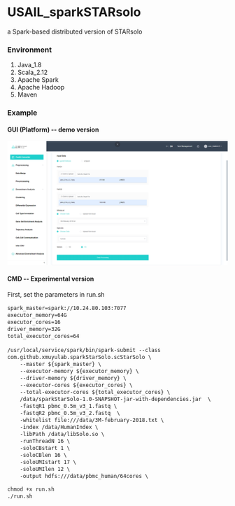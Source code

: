 # USAIL_sparkSTARsolo

a Spark-based distributed version of STARsolo

### Environment

1. Java_1.8
2. Scala_2.12
3. Apache Spark
4. Apache Hadoop
5. Maven

### Example

#### GUI (Platform) -- demo version

![demo](bin/platform-demo.png)

#### CMD -- Experimental version

First, set the parameters in run.sh

```shell
spark_master=spark://10.24.80.103:7077
executor_memory=64G
executor_cores=16
driver_memory=32G
total_executor_cores=64

/usr/local/service/spark/bin/spark-submit --class com.github.xmuyulab.sparkStarSolo.scStarSolo \
    --master ${spark_master} \
    --executor-memory ${executor_memory} \
    --driver-memory ${driver_memory} \
    --executor-cores ${executor_cores} \
    --total-executor-cores ${total_executor_cores} \
    /data/sparkStarSolo-1.0-SNAPSHOT-jar-with-dependencies.jar  \
    -fastqR1 pbmc_0.5m_v3_1.fastq \
    -fastqR2 pbmc_0.5m_v3_2.fastq  \
    -whitelist file:///data/3M-february-2018.txt \
    -index /data/HumanIndex \
    -libPath /data/libSolo.so \
    -runThreadN 16 \
    -soloCBstart 1 \
    -soloCBlen 16 \
    -soloUMIstart 17 \
    -soloUMIlen 12 \
    -output hdfs:///data/pbmc_human/64cores \
```

```
chmod +x run.sh
./run.sh
```

